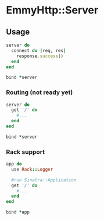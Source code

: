 # EmmyHttp::Server


## Usage

```ruby
server do
  connect do |req, res|
    response.success()
  end
end

bind *server
```

### Routing (not ready yet)

```ruby
server do
  get '/' do
    #...
  end
end

bind *server
```

### Rack support

```ruby
app do
  use Rack::Logger

  #run Sinatra::Application
  get '/' do
    #...
  end
end

bind *app
```
